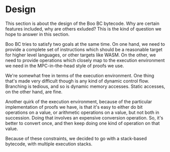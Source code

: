 # Design

This section is about the design of the Boo BC bytecode. Why are
certain features included, why are others exluded? This is the kind of question
we hope to answer in this section.

Boo BC tries to satisfy two goals at the same time. On one hand, we need
to provide a complete set of instructions which should be a reasonable target 
for higher level languages, or other targets like WASM. On the other,
we need to provide operations which closely map to the execution environment
we need in the MPC-in-the-head style of proofs we use.

We're somewhat free in terms of the execution environment. One thing
that's made very difficult though is any kind of dynamic control flow.
Branching is tedious, and so is dynamic memory accesses. Static accesses,
on the other hand, are fine.

Another quirk of the execution environment, because of the particular
implementation of proofs we have, is that it's easy to either do
bit operations on a value, or arithmetic operations on a value, but not
both in succession. Doing that involves an expensive conversion
operation. So, it's better to convert once, and then keep doing one
kind of operation on that value.

Because of these constraints, we decided to go with a stack-based bytecode,
with multiple execution stacks.
